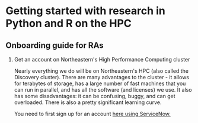 # Getting started with research in Python and R on the HPC
## Onboarding guide for RAs

1. Get an account on Northeastern's High Performance Computing cluster

    Nearly everything we do will be on Northeastern's HPC (also called the Discovery cluster). There are many advantages to the cluster - it allows for terabytes of storage, has a large number of fast machines that you can run in parallel, and has all the software (and licenses) we use. It also has some disadvantages: it can be confusing, buggy, and can get overloaded. There is also a pretty significant learning curve.

    You need to first sign up for an account [here using ServiceNow.](https://northeastern.service-now.com/research?id=nurc_category)


